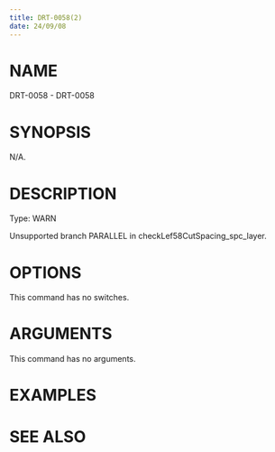 ```yaml
---
title: DRT-0058(2)
date: 24/09/08
---
```


# NAME

DRT-0058 - DRT-0058

# SYNOPSIS

N/A.

# DESCRIPTION

Type: WARN

Unsupported branch PARALLEL in checkLef58CutSpacing_spc_layer.

# OPTIONS

This command has no switches.

# ARGUMENTS

This command has no arguments.

# EXAMPLES

# SEE ALSO
